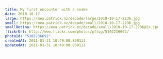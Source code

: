 ```yaml
---
title: My first encounter with a snake
date: 2010-10-17
large: https://mea.patrick.nz/decade/large/2010-10-17-2236.jpg
small: https://mea.patrick.nz/decade/small/2010-10-17-2236.jpg
smallRetina: https://mea.patrick.nz/decade/small/2010-10-17-2236@2x.jpg
flickrUrl: http://www.flickr.com/photos/pftqg/5102236692/
photoId: "5102236692"
createdAt: 2011-01-31 10:49:08.859111
updatedAt: 2011-01-31 10:49:08.859111

---
```


